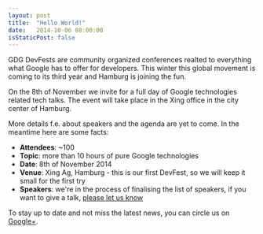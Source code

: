 ```yaml
---
layout: post
title:  "Hello World!"
date:   2014-10-06 08:00:00
isStaticPost: false
---
```


GDG DevFests are community organized conferences realted to everything what Google has to offer for developers.
This winter this global movement is coming to its third year and Hamburg is joining the fun.

On the 8th of November we invite for a full day of Google technologies related tech talks. The event will take place in the Xing office in the city center of Hamburg.

More details f.e. about speakers and the agenda are yet to come. In the meantime here are some facts:
* **Attendees**: ~100
* **Topic**: more than 10 hours of pure Google technologies 
* **Date**: 8th of November 2014
* **Venue**: Xing Ag, Hamburg - this is our first DevFest, so we will keep it small for the first try
* **Speakers**: we're in the process of finalising the list of speakers, if you want to give a talk, [please let us know](http://goo.gl/tIMQE4)

To stay up to date and not miss the latest news, you can circle us on [Google+](https://plus.google.com/118406578775016275536).
